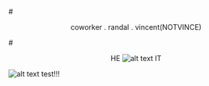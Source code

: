#<p align ="center"> coworker . randal . vincent(NOTVINCE)

#<p align ="center"> HE ![alt text](https://64.media.tumblr.com/64f3c7cf5efe6050a14dafe4e0f44e5a/b446c5c66747859d-8f/s75x75_c1/5fb3dd3a5ecc77a896b55edd9bcb2087c872ab9e.gifv)‎  IT  

![alt text](https://64.media.tumblr.com/5a304e2f498c0a24d9a8fddb3fcc8f93/121f77e008a72d92-17/s1280x1920/f2b2ba36c15bc7b52dfcc529ed3a5a6bad5bb0f9.pnj) test!!!



